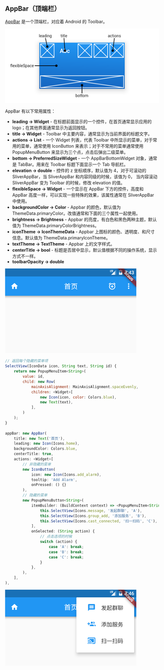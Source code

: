 
## AppBar（顶端栏）
[AppBar](https://docs.flutter.io/flutter/material/AppBar-class.html) 是一个顶端栏，对应着 Android 的 Toolbar。

![no-shadow](/../../image/20180629155102.png)

AppBar 有以下常用属性：
- **leading → Widget** - 在标题前面显示的一个控件，在首页通常显示应用的 logo；在其他界面通常显示为返回按钮。
- **title → Widget** -  Toolbar 中主要内容，通常显示为当前界面的标题文字。
- **actions → List<Widget>** - 一个 Widget 列表，代表 Toolbar 中所显示的菜单，对于常用的菜单，通常使用 IconButton 来表示；对于不常用的菜单通常使用 PopupMenuButton 来显示为三个点，点击后弹出二级菜单。
- **bottom → PreferredSizeWidget** - 一个 AppBarBottomWidget 对象，通常是 TabBar。用来在 Toolbar 标题下面显示一个 Tab 导航栏。
- **elevation → double** - 控件的 z 坐标顺序，默认值为 4，对于可滚动的 SliverAppBar，当 SliverAppBar 和内容同级的时候，该值为 0， 当内容滚动 SliverAppBar 变为 Toolbar 的时候，修改 elevation 的值。
- **flexibleSpace → Widget** - 一个显示在 AppBar 下方的控件，高度和 AppBar 高度一样，可以实现一些特殊的效果，该属性通常在 SliverAppBar 中使用。
- **backgroundColor → Color** - Appbar 的颜色，默认值为 ThemeData.primaryColor。改值通常和下面的三个属性一起使用。
- **brightness → Brightness** - Appbar 的亮度，有白色和黑色两种主题，默认值为 ThemeData.primaryColorBrightness。
- **iconTheme → IconThemeData** - Appbar 上图标的颜色、透明度、和尺寸信息。默认值为 ThemeData.primaryIconTheme。
- **textTheme → TextTheme** -  Appbar 上的文字样式。
- **centerTitle → bool** -  标题是否居中显示，默认值根据不同的操作系统，显示方式不一样。
- **toolbarOpacity → double**

![](/../../image/20180629154401.png)

```js
// 返回每个隐藏的菜单项
SelectView(IconData icon, String text, String id) {
    return new PopupMenuItem<String>(
        value: id,
        child: new Row(
            mainAxisAlignment: MainAxisAlignment.spaceEvenly,
            children: <Widget>[
                new Icon(icon, color: Colors.blue),
                new Text(text),
            ],
        )
    );
}

appBar: new AppBar(
    title: new Text('首页'),
    leading: new Icon(Icons.home),
    backgroundColor: Colors.blue,
    centerTitle: true,
    actions: <Widget>[
        // 非隐藏的菜单
        new IconButton(
            icon: new Icon(Icons.add_alarm),
            tooltip: 'Add Alarm',
            onPressed: () {}
        ),
        // 隐藏的菜单
        new PopupMenuButton<String>(
            itemBuilder: (BuildContext context) => <PopupMenuItem<String>>[
                this.SelectView(Icons.message, '发起群聊', 'A'),
                this.SelectView(Icons.group_add, '添加服务', 'B'),
                this.SelectView(Icons.cast_connected, '扫一扫码', 'C'),
            ],
            onSelected: (String action) {
                // 点击选项的时候
                switch (action) {
                    case 'A': break;
                    case 'B': break;
                    case 'C': break;
                }
            },
        ),
    ],
),
```

![](/../../image/20180629154709.png)

